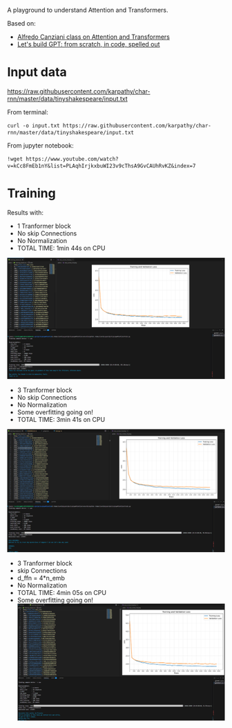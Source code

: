A playground to understand Attention and Transformers.

Based on: 

- [Alfredo Canziani class on Attention and Transformers](https://www.youtube.com/watch?v=fEVyfT-gLqQ&t=828s)
- [Let's build GPT: from scratch, in code, spelled out](https://www.youtube.com/watch?v=kCc8FmEb1nY&list=PLAqhIrjkxbuWI23v9cThsA9GvCAUhRvKZ&index=7)


# Input data

https://raw.githubusercontent.com/karpathy/char-rnn/master/data/tinyshakespeare/input.txt

From terminal:
```
curl -o input.txt https://raw.githubusercontent.com/karpathy/char-rnn/master/data/tinyshakespeare/input.txt
```

From jupyter notebook:

```
!wget https://www.youtube.com/watch?v=kCc8FmEb1nY&list=PLAqhIrjkxbuWI23v9cThsA9GvCAUhRvKZ&index=7
```

# Training
Results with:

- 1 Tranformer block
- No skip Connections
- No Normalization 
- TOTAL TIME: 1min 44s on CPU

![alt text](image.png)

- 3 Tranformer block
- No skip Connections
- No Normalization
- Some overfitting going on!
- TOTAL TIME: 3min 41s on CPU

![alt text](image-1.png)

- 3 Tranformer block
- skip Connections
- d_ffn = 4*n_emb
- No Normalization
- TOTAL TIME: 4min 05s on CPU
- Some overfitting going on!
![alt text](image-2.png)